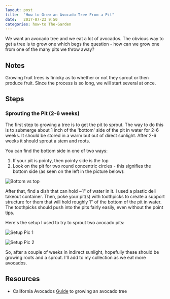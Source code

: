 ```yaml
---
layout: post
title:  "How to Grow an Avocado Tree From a Pit"
date:   2017-07-23 9:50
categories: how-to The-Garden
---
```


We want an avocado tree and we eat a lot of avocados. The obvious way to get a tree is to grow one which begs the question - how can we grow one from one of the many pits we throw away?

## Notes ##

Growing fruit trees is finicky as to whether or not they sprout or then produce fruit. Since the process is so long, we will start several at once.

## Steps ##

### Sprouting the Pit (2-6 weeks) ###

The first step to growing a tree is to get the pit to sprout. The way to do this is to submerge about 1 inch of the 'bottom' side of the pit in water for 2-6 weeks. It should be stored in a warm but out of direct sunlight. After 2-6 weeks it should sprout a stem and roots.

You can find the bottom side in one of two ways:

1. If your pit is pointy, then pointy side is the top
2. Look on the pit for two round concentric circles - this signifies the bottom side (as seen on the left in the picture below):

![Bottom vs top]({{site.basepath}}/img/IMG_20170723_113730442.jpg)

After that, find a dish that can hold ~1" of water in it. I used a plastic deli takeout container.  Then, poke your pit(s) with toothpicks to create a support structure for them that will hold roughly 1" of the bottom of the pit in water. The toothpicks should push into the pits fairly easily, even without the point tips.

Here's the setup I used to try to sprout two avocado pits:

![Setup Pic 1]({{site.basepath}}/img/IMG_20170723_114056419.jpg)


![Setup Pic 2]({{site.basepath}}/img/IMG_20170723_114117081.jpg)

So, after a couple of weeks in indirect sunlight, hopefully these should be growing roots and a sprout. I'll add to my collection as we eat more avocados.

## Resources ##

* California Avocados [Guide](https://www.californiaavocado.com/how-tos/your-own-avocado-tree) to growing an avocado tree 